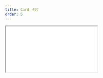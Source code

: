 ```yaml
---
title: Card 卡片
order: 5
---
```


<Iframe src="//mc.fusion.design/demos/comp_groups/@alifd/next/card?theme=@alifd/theme-design-pro" />
